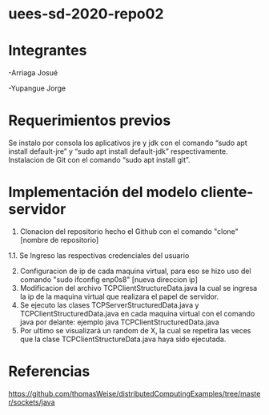 # uees-sd-2020-repo02
# Integrantes
-Arriaga Josué

-Yupangue Jorge

# Requerimientos previos
Se instalo por consola  los aplicativos jre y jdk con el comando “sudo apt install default-jre” y “sudo apt install default-jdk”  respectivamente.
Instalacion de Git con el comando “sudo apt install git”.

# Implementación del modelo cliente-servidor

1. Clonacion del repositorio hecho el Github con el comando "clone"[nombre de repositorio]

1.1. Se Ingreso las respectivas credenciales del usuario

2. Configuracion de ip de cada maquina virtual, para eso se hizo uso del comando "sudo ifconfig enp0s8" [nueva direccion ip]
3. Modificacion del archivo  TCPClientStructureData.java la cual se ingresa la ip de la maquina virtual que realizara el papel de servidor.
4. Se ejecuto las clases TCPServerStructuredData.java  y TCPClientStructuredData.java en cada maquina virtual con el comando java por delante: ejemplo java TCPClientStructuredData.java
5. Por ultimo se visualizará un random de X, la cual se repetira las veces que la clase TCPClientStructureData.java haya sido ejecutada.


# Referencias
https://github.com/thomasWeise/distributedComputingExamples/tree/master/sockets/java



